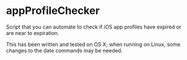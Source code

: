 # appProfileChecker
Script that you can automate to check if iOS app profiles have expired or are near to expiration.

This has been written and tested on OS X; when running on Linux, some changes to the date commands may be needed.
